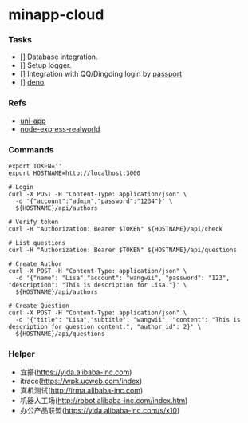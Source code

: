 # minapp-cloud


### Tasks
* [] Database integration.
* [] Setup logger.
* [] Integration with QQ/Dingding login by [passport](https://github.com/jaredhanson/passport)
* [] [deno](http://www.ruanyifeng.com/blog/2020/01/deno-intro.html)


### Refs
* [uni-app](https://uniapp.dcloud.io)
* [node-express-realworld](https://github.com/gothinkster/node-express-realworld-example-app)

### Commands
```
export TOKEN=''
export HOSTNAME=http://localhost:3000

# Login
curl -X POST -H "Content-Type: application/json" \
  -d '{"account":"admin","password":"1234"}' \
  ${HOSTNAME}/api/authors
  
# Verify token  
curl -H "Authorization: Bearer $TOKEN" ${HOSTNAME}/api/check

# List questions
curl -H "Authorization: Bearer $TOKEN" ${HOSTNAME}/api/questions

# Create Author
curl -X POST -H "Content-Type: application/json" \
  -d '{"name": "Lisa","account": "wangwii", "password": "123", "description": "This is description for Lisa."}' \
  ${HOSTNAME}/api/authors
  
# Create Question
curl -X POST -H "Content-Type: application/json" \
  -d '{"title": "Lisa","subtitle": "wangwii", "content": "This is description for question content.", "author_id": 2}' \
  ${HOSTNAME}/api/questions
```  


### Helper
* 宜搭(https://yida.alibaba-inc.com)
* itrace(https://wpk.ucweb.com/index)
* 真机测试(http://irma.alibaba-inc.com)
* 机器人工场(http://robot.alibaba-inc.com/index.htm)
* 办公产品联盟(https://yida.alibaba-inc.com/s/x10)
